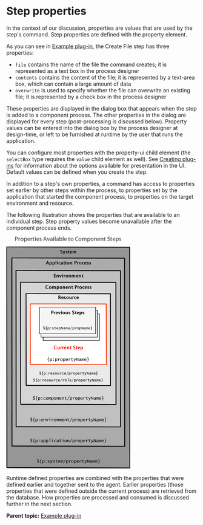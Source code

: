 # Step properties

In the context of our discussion, properties are values that are used by the step's command. Step properties are defined with the property element.

As you can see in [Example plug-in](reference_plugins_example.md), the Create File step has three properties:

-   `file` contains the name of the file the command creates; it is represented as a text box in the process designer
-   `contents` contains the content of the file; it is represented by a text-area box, which can contain a large amount of data
-   `overwrite` is used to specify whether the file can overwrite an existing file; it is represented by a check box in the process designer

These properties are displayed in the dialog box that appears when the step is added to a component process. The other properties in the dialog are displayed for every step \(post-processing is discussed below\). Property values can be entered into the dialog box by the process designer at design-time, or left to be furnished at runtime by the user that runs the application.

You can configure most properties with the property-ui child element \(the `selectBox` type requires the `value` child element as well\). See [Creating plug-ins](reference_plugins_create.md) for information about the options available for presentation in the UI. Default values can be defined when you create the step.

In addition to a step's own properties, a command has access to properties set earlier by other steps within the process, to properties set by the application that started the component process, to properties on the target environment and resource.

The following illustration shows the properties that are available to an individual step. Step property values become unavailable after the component process ends.

![An illustration that shows the scope of the properties that a step has access to](../images/prop-lifer.png)

Runtime defined properties are combined with the properties that were defined earlier and together sent to the agent. Earlier properties \(those properties that were defined outside the current process\) are retrieved from the database. How properties are processed and consumed is discussed further in the next section.

**Parent topic:** [Example plug-in](../../com.udeploy.reference.doc/topics/reference_plugins_example.md)

